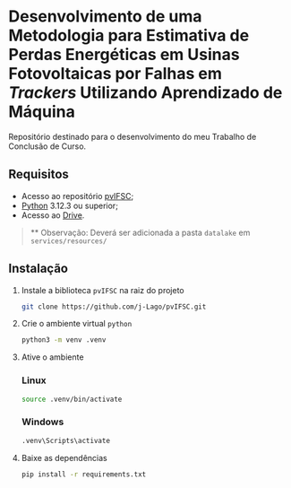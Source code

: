 # Desenvolvimento de uma Metodologia para Estimativa de Perdas Energéticas em Usinas Fotovoltaicas por Falhas em _Trackers_ Utilizando Aprendizado de Máquina

Repositório destinado para o desenvolvimento do meu Trabalho de Conclusão de Curso.

## Requisitos
- Acesso ao repositório [pvIFSC](https://github.com/j-Lago/pvIFSC);
- [Python](https://www.python.org/) 3.12.3 ou superior;
- Acesso ao [Drive](https://drive.google.com/file/d/1kKfMldczB6TUfQgkRfr-tDqvCvMVX4If/view?usp=drive_link).

> ** Observação: Deverá ser adicionada a pasta `datalake` em `services/resources/`

## Instalação
1. Instale a biblioteca `pvIFSC` na raiz do projeto
    ```bash
    git clone https://github.com/j-Lago/pvIFSC.git
    ```

2. Crie o ambiente virtual `python`
    ```bash
    python3 -m venv .venv
    ```

3. Ative o ambiente

    ### Linux
    ```bash
    source .venv/bin/activate
    ```

    ### Windows
    ```bash
    .venv\Scripts\activate
    ```
    
4. Baixe as dependências
    ```bash
    pip install -r requirements.txt
    ```
